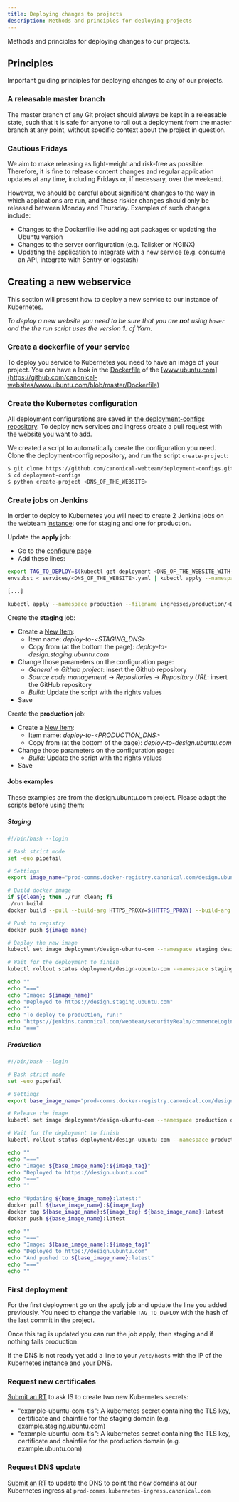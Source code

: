 ```yaml
---
title: Deploying changes to projects
description: Methods and principles for deploying projects
---
```


Methods and principles for deploying changes to our projects.

## Principles

Important guiding principles for deploying changes to any of our projects.

### A releasable master branch

The master branch of any Git project should always be kept in a releasable state, such that it is safe for anyone to roll out a deployment from the master branch at any point, without specific context about the project in question.

### Cautious Fridays

We aim to make releasing as light-weight and risk-free as possible. Therefore, it is fine to release content changes and regular application updates at any time, including Fridays or, if necessary, over the weekend.

However, we should be careful about significant changes to the way in which applications are run, and these riskier changes should only be released between Monday and Thursday. Examples of such changes include:

- Changes to the Dockerfile like adding apt packages or updating the Ubuntu version
- Changes to the server configuration (e.g. Talisker or NGINX)
- Updating the application to integrate with a new service (e.g. consume an API, integrate with Sentry or logstash)

## Creating a new webservice

This section will present how to deploy a new service to our instance of Kubernetes.

*To deploy a new website you need to be sure that you are **not** using `bower` and the the run script uses the version **1.** of Yarn.*

### Create a dockerfile of your service

To deploy you service to Kubernetes you need to have an image of your project. You can have a look in the [Dockerfile](https://docs.docker.com/engine/reference/builder/) of the [www.ubuntu.com](https://github.com/canonical-websites/www.ubuntu.com/blob/master/Dockerfile)

### Create the Kubernetes configuration

All deployment configurations are saved in [the deployment-configs repository](https://github.com/canonical-webteam/deployment-configs/). To deploy new services and ingress create a pull request with the website you want to add.

We created a script to automatically create the configuration you need. Clone the deployment-config repository, and run the script `create-project`:

```bash
$ git clone https://github.com/canonical-webteam/deployment-configs.git
$ cd deployment-configs
$ python create-project <DNS_OF_THE_WEBSITE>
```

### Create jobs on Jenkins

In order to deploy to Kubernetes you will need to create 2 Jenkins jobs on the webteam [instance](https://jenkins.canonical.com/webteam/): one for staging and one for production.

Update the **apply** job:
* Go to the [configure page](https://jenkins.canonical.com/webteam/job/apply-production-deployment-configs/configure)
* Add these lines:
```bash
export TAG_TO_DEPLOY=$(kubectl get deployment <DNS_OF_THE_WEBSITE_WITH-DASHES> --namespace production --output jsonpath="{.spec.template.spec.containers[*].image}" | grep -P -o '(?<=:)[^:]*$')
envsubst < services/<DNS_OF_THE_WEBSITE>.yaml | kubectl apply --namespace production --filename -

[...]

kubectl apply --namespace production --filename ingresses/production/<DNS_OF_THE_WEBSITE>.yaml
```

Create the **staging** job:

 * Create a [New Item](https://jenkins.canonical.com/webteam/view/all/newJob):
   * Item name: *deploy-to-<STAGING_DNS>*
   * Copy from (at the bottom the page): *deploy-to-design.staging.ubuntu.com*
 * Change those parameters on the configuration page:
   * *General* -> *Github project*: insert the Github repository
   * *Source code management* -> *Repositories* -> *Repository URL*: insert the GitHub repository
   * *Build*: Update the script with the rights values
 * Save

Create the **production** job:

 * Create a [New Item](https://jenkins.canonical.com/webteam/view/all/newJob):
   * Item name: *deploy-to-<PRODUCTION_DNS>*
   * Copy from (at the bottom of the page): *deploy-to-design.ubuntu.com*
 * Change those parameters on the configuration page:
   * *Build*: Update the script with the rights values
 * Save

#### Jobs examples

These examples are from the design.ubuntu.com project. Please adapt the scripts before using them:

##### Staging

```bash
#!/bin/bash --login

# Bash strict mode
set -euo pipefail

# Settings
export image_name="prod-comms.docker-registry.canonical.com/design.ubuntu.com:${GIT_COMMIT}"

# Build docker image
if ${clean}; then ./run clean; fi
./run build
docker build --pull --build-arg HTTPS_PROXY=${HTTPS_PROXY} --build-arg COMMIT_ID=${GIT_COMMIT} --tag ${image_name} .

# Push to registry
docker push ${image_name}

# Deploy the new image
kubectl set image deployment/design-ubuntu-com --namespace staging design-ubuntu-com=${image_name}

# Wait for the deployment to finish
kubectl rollout status deployment/design-ubuntu-com --namespace staging --watch

echo ""
echo "==="
echo "Image: ${image_name}"
echo "Deployed to https://design.staging.ubuntu.com"
echo ""
echo "To deploy to production, run:"
echo "https://jenkins.canonical.com/webteam/securityRealm/commenceLogin?from=%2Fwebteam%2Fjob%2Fdeploy-to-design.ubuntu.com%2Fparambuild%2F%3Fimage_tag%3D${GIT_COMMIT}"
echo "==="
```

##### Production

```bash
#!/bin/bash --login

# Bash strict mode
set -euo pipefail

# Settings
export base_image_name="prod-comms.docker-registry.canonical.com/design.ubuntu.com"

# Release the image
kubectl set image deployment/design-ubuntu-com --namespace production design-ubuntu-com=${base_image_name}:${image_tag}

# Wait for the deployment to finish
kubectl rollout status deployment/design-ubuntu-com --namespace production --watch

echo ""
echo "==="
echo "Image: ${base_image_name}:${image_tag}"
echo "Deployed to https://design.ubuntu.com"
echo "==="
echo ""

echo "Updating ${base_image_name}:latest:"
docker pull ${base_image_name}:${image_tag}
docker tag ${base_image_name}:${image_tag} ${base_image_name}:latest
docker push ${base_image_name}:latest

echo ""
echo "==="
echo "Image: ${base_image_name}:${image_tag}"
echo "Deployed to https://design.ubuntu.com"
echo "And pushed to ${base_image_name}:latest"
echo "==="
echo ""
```

### First deployment

For the first deployment go on the apply job and update the line you added previously. You need to change the variable `TAG_TO_DEPLOY` with the hash of the last commit in the project. 

Once this tag is updated you can run the job apply, then staging and if nothing fails production.

If the DNS is not ready yet add a line to your `/etc/hosts` with the IP of the Kubernetes instance and your DNS.

### Request new certificates

[Submit an RT](https://wiki.canonical.com/ProductStrategyTeam/WebDevelopment/CreatingRTs) to ask IS to create two new Kubernetes secrets:

- "example-ubuntu-com-tls": A kubernetes secret containing the TLS key, certificate and chainfile for the staging domain (e.g. example.staging.ubuntu.com)
- "example-ubuntu-com-tls": A kubernetes secret containing the TLS key, certificate and chainfile for the production domain (e.g. example.ubuntu.com)

### Request DNS update

[Submit an RT](https://wiki.canonical.com/ProductStrategyTeam/WebDevelopment/CreatingRTs) to update the DNS to point the new domains at our Kubernetes ingress at `prod-comms.kubernetes-ingress.canonical.com`
